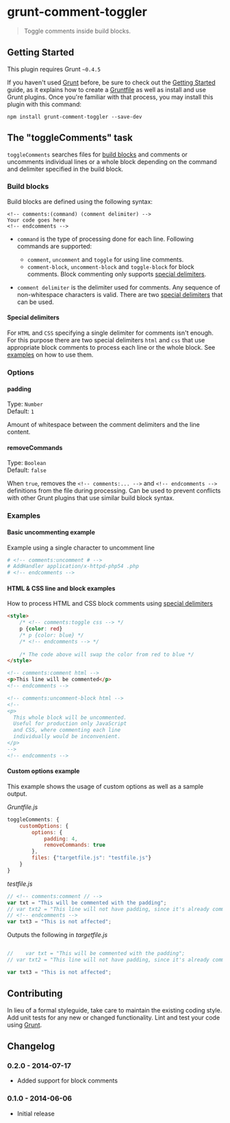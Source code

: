 # grunt-comment-toggler

> Toggle comments inside build blocks.

## Getting Started
This plugin requires Grunt `~0.4.5`

If you haven't used [Grunt](http://gruntjs.com/) before, be sure to check out
the [Getting Started](http://gruntjs.com/getting-started) guide, as it explains
how to create a [Gruntfile](http://gruntjs.com/sample-gruntfile) as well as
install and use Grunt plugins. Once you're familiar with that process, you may
install this plugin with this command:

```shell
npm install grunt-comment-toggler --save-dev
```

## The "toggleComments" task
`toggleComments` searches files for [build blocks](#build-blocks) and comments
or uncomments individual lines or a whole block depending on the command and
delimiter specified in the build block.

### Build blocks
Build blocks are defined using the following syntax:
```
<!-- comments:(command) (comment delimiter) -->
Your code goes here
<!-- endcomments -->
```
- `command` is the type of processing done for each line. Following commands are
supported:
  - `comment`, `uncomment` and `toggle` for using line comments.
  - `comment-block`, `uncomment-block` and `toggle-block` for block comments.
  Block commenting only supports [special delimiters](#special-delimiters).

- `comment delimiter` is the delimiter used for comments. Any sequence of
non-whitespace characters is valid. There are two
[special delimiters](#special-delimiters) that can be used.

#### Special delimiters
For `HTML` and `CSS` specifying a single delimiter for comments isn't enough.
For this purpose there are two special delimiters `html` and `css` that use
appropriate block comments to process each line or the whole block. See
[examples](#examples) on how to use them.

### Options
#### padding
Type: `Number`  
Default: `1`

Amount of whitespace between the comment delimiters and the line content.

#### removeCommands
Type: `Boolean`  
Default: `false`

When `true`, removes the `<!-- comments:... -->` and `<!-- endcomments -->`
definitions from the file during processing. Can be used to prevent conflicts
with other Grunt plugins that use similar build block syntax.

### Examples
#### Basic uncommenting example
Example using a single character to uncomment line
```apache
# <!-- comments:uncomment # -->
# AddHandler application/x-httpd-php54 .php
# <!-- endcomments -->
```

#### HTML & CSS line and block examples
How to process HTML and CSS block comments using
[special delimiters](#special-delimiters)
```html
<style>
    /* <!-- comments:toggle css --> */
    p {color: red}
    /* p {color: blue} */
    /* <!-- endcomments --> */
    
    /* The code above will swap the color from red to blue */
</style>

<!-- comments:comment html -->
<p>This line will be commented</p>
<!-- endcomments -->

<!-- comments:uncomment-block html -->
<!--
<p>
  This whole block will be uncommented.
  Useful for production only JavaScript
  and CSS, where commenting each line
  individually would be inconvenient.
</p>
-->
<!-- endcomments -->
```

#### Custom options example
This example shows the usage of custom options as well as a sample output.

*Gruntfile.js*
```js
toggleComments: {
    customOptions: {
        options: {
            padding: 4,
            removeCommands: true
        },
        files: {"targetfile.js": "testfile.js"}
    }
}
```

*testfile.js*
```js
// <!-- comments:comment // -->
var txt = "This will be commented with the padding";
// var txt2 = "This line will not have padding, since it's already commented";
// <!-- endcomments -->
var txt3 = "This is not affected";
```

Outputs the following in *targetfile.js*
```js

//    var txt = "This will be commented with the padding";
// var txt2 = "This line will not have padding, since it's already commented";

var txt3 = "This is not affected";
```

## Contributing
In lieu of a formal styleguide, take care to maintain the existing coding style.
Add unit tests for any new or changed functionality. Lint and test your code
using [Grunt](http://gruntjs.com/).

## Changelog
### 0.2.0 - 2014-07-17
- Added support for block comments

### 0.1.0 - 2014-06-06
- Initial release